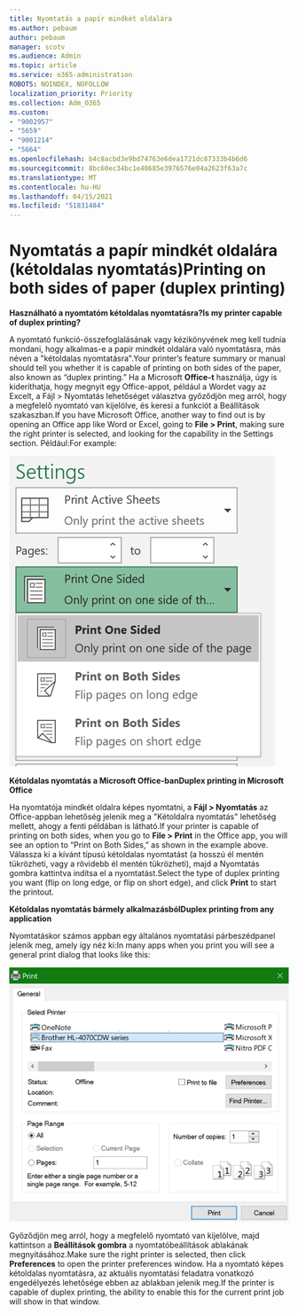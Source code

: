 ```yaml
---
title: Nyomtatás a papír mindkét oldalára
ms.author: pebaum
author: pebaum
manager: scotv
ms.audience: Admin
ms.topic: article
ms.service: o365-administration
ROBOTS: NOINDEX, NOFOLLOW
localization_priority: Priority
ms.collection: Adm_O365
ms.custom:
- "9002957"
- "5659"
- "9001214"
- "5664"
ms.openlocfilehash: b4c8acbd3e9bd74763e6dea1721dc87333b4b6d6
ms.sourcegitcommit: 8bc60ec34bc1e40685e3976576e04a2623f63a7c
ms.translationtype: MT
ms.contentlocale: hu-HU
ms.lasthandoff: 04/15/2021
ms.locfileid: "51831484"
---
```

# <a name="printing-on-both-sides-of-paper-duplex-printing"></a><span data-ttu-id="4dd49-102">Nyomtatás a papír mindkét oldalára (kétoldalas nyomtatás)</span><span class="sxs-lookup"><span data-stu-id="4dd49-102">Printing on both sides of paper (duplex printing)</span></span>

<span data-ttu-id="4dd49-103">**Használható a nyomtatóm kétoldalas nyomtatásra?**</span><span class="sxs-lookup"><span data-stu-id="4dd49-103">**Is my printer capable of duplex printing?**</span></span>

<span data-ttu-id="4dd49-104">A nyomtató funkció-összefoglalásának vagy kézikönyvének meg kell tudnia mondani, hogy alkalmas-e a papír mindkét oldalára való nyomtatásra, más néven a "kétoldalas nyomtatásra".</span><span class="sxs-lookup"><span data-stu-id="4dd49-104">Your printer’s feature summary or manual should tell you whether it is capable of printing on both sides of the paper, also known as “duplex printing.”</span></span> <span data-ttu-id="4dd49-105">Ha a Microsoft **Office-t** használja, úgy is kideríthatja, hogy megnyit egy Office-appot, például a Wordet vagy az Excelt, a Fájl > Nyomtatás lehetőséget választva győződjön meg arról, hogy a megfelelő nyomtató van kijelölve, és keresi a funkciót a Beállítások szakaszban.</span><span class="sxs-lookup"><span data-stu-id="4dd49-105">If you have Microsoft Office, another way to find out is by opening an Office app like Word or Excel, going to **File > Print**, making sure the right printer is selected, and looking for the capability in the Settings section.</span></span> <span data-ttu-id="4dd49-106">Például:</span><span class="sxs-lookup"><span data-stu-id="4dd49-106">For example:</span></span> 

![Nyomtatóbeállítások](media/print-settings.png)

<span data-ttu-id="4dd49-108">**Kétoldalas nyomtatás a Microsoft Office-ban**</span><span class="sxs-lookup"><span data-stu-id="4dd49-108">**Duplex printing in Microsoft Office**</span></span>

<span data-ttu-id="4dd49-109">Ha nyomtatója mindkét oldalra képes nyomtatni, a **Fájl > Nyomtatás** az Office-appban lehetőség jelenik meg a "Kétoldalra nyomtatás" lehetőség mellett, ahogy a fenti példában is látható.</span><span class="sxs-lookup"><span data-stu-id="4dd49-109">If your printer is capable of printing on both sides, when you go to **File > Print** in the Office app, you will see an option to “Print on Both Sides,” as shown in the example above.</span></span>  <span data-ttu-id="4dd49-110">Válassza ki a kívánt típusú kétoldalas nyomtatást (a hosszú él  mentén tükrözheti, vagy a rövidebb él mentén tükrözheti), majd a Nyomtatás gombra kattintva indítsa el a nyomtatást.</span><span class="sxs-lookup"><span data-stu-id="4dd49-110">Select the type of duplex printing you want (flip on long edge, or flip on short edge), and click **Print** to start the printout.</span></span>

<span data-ttu-id="4dd49-111">**Kétoldalas nyomtatás bármely alkalmazásból**</span><span class="sxs-lookup"><span data-stu-id="4dd49-111">**Duplex printing from any application**</span></span>

<span data-ttu-id="4dd49-112">Nyomtatáskor számos appban egy általános nyomtatási párbeszédpanel jelenik meg, amely így néz ki:</span><span class="sxs-lookup"><span data-stu-id="4dd49-112">In many apps when you print you will see a general print dialog that looks like this:</span></span> 

![Nyomtatás párbeszédpanel](media/print-dialog.png)

<span data-ttu-id="4dd49-114">Győződjön meg arról, hogy a megfelelő nyomtató van kijelölve, majd kattintson a **Beállítások gombra** a nyomtatóbeállítások ablakának megnyitásához.</span><span class="sxs-lookup"><span data-stu-id="4dd49-114">Make sure the right printer is selected, then click **Preferences** to open the printer preferences window.</span></span> <span data-ttu-id="4dd49-115">Ha a nyomtató képes kétoldalas nyomtatásra, az aktuális nyomtatási feladatra vonatkozó engedélyezés lehetősége ebben az ablakban jelenik meg.</span><span class="sxs-lookup"><span data-stu-id="4dd49-115">If the printer is capable of duplex printing, the ability to enable this for the current print job will show in that window.</span></span>
